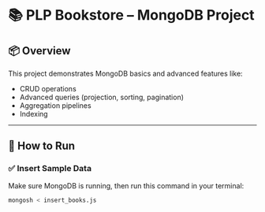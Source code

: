 # 📚 PLP Bookstore – MongoDB Project

## 📦 Overview
This project demonstrates MongoDB basics and advanced features like:
- CRUD operations
- Advanced queries (projection, sorting, pagination)
- Aggregation pipelines
- Indexing

---

## 🚀 How to Run

### ✅ Insert Sample Data

Make sure MongoDB is running, then run this command in your terminal:

```bash
mongosh < insert_books.js
